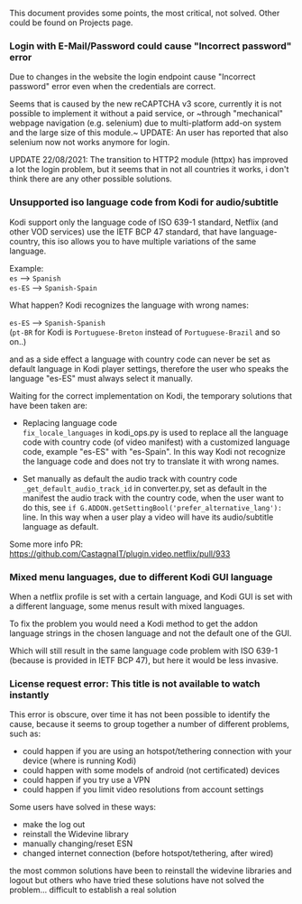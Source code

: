 This document provides some points, the most critical, not solved. Other could be found on Projects page.

### Login with E-Mail/Password could cause "Incorrect password" error

Due to changes in the website the login endpoint cause "Incorrect password" error even when the credentials are correct.

Seems that is caused by the new reCAPTCHA v3 score, currently it is not possible to implement it without a paid service,
or ~through "mechanical" webpage navigation (e.g. selenium) due to multi-platform add-on system and the large size of this module.~
UPDATE: An user has reported that also selenium now not works anymore for login.

UPDATE 22/08/2021:
The transition to HTTP2 module (httpx) has improved a lot the login problem, but it seems that in not all countries it works, i don't think there are any other possible solutions.

### Unsupported iso language code from Kodi for audio/subtitle

Kodi support only the language code of ISO 639-1 standard,
Netflix (and other VOD services) use the IETF BCP 47 standard, that have language-country,
this iso allows you to have multiple variations of the same language.

Example:<br/>
`es` --> `Spanish`<br/>
`es-ES` --> `Spanish-Spain`

What happen? Kodi recognizes the language with wrong names:

`es-ES` --> `Spanish-Spanish`<br/>
(`pt-BR` for Kodi is `Portuguese-Breton` instead of `Portuguese-Brazil` and so on..)

and as a side effect a language with country code can never be set as default language in Kodi player settings,
therefore the user who speaks the language "es-ES" must always select it manually.

Waiting for the correct implementation on Kodi, the temporary solutions that have been taken are:

- Replacing language code<br/>
`fix_locale_languages` in kodi_ops.py is used to replace all the language code with country code (of video manifest) with a customized language code, example "es-ES" with "es-Spain". In this way Kodi not recognize the language code and does not try to translate it with wrong names.

- Set manually as default the audio track with country code<br/>
`_get_default_audio_track_id` in converter.py, set as default in the manifest the audio track with the country code, when the user want to do this, see `if G.ADDON.getSettingBool('prefer_alternative_lang'):` line. In this way when a user play a video will have its audio/subtitle language as default.

Some more info PR: https://github.com/CastagnaIT/plugin.video.netflix/pull/933

### Mixed menu languages, due to different Kodi GUI language

When a netflix profile is set with a certain language, and Kodi GUI is set with a different language, some menus result with mixed languages.

To fix the problem you would need a Kodi method to get the addon language strings in the chosen language and not the default one of the GUI.

Which will still result in the same language code problem with ISO 639-1 (because is provided in IETF BCP 47),
but here it would be less invasive.

### License request error: This title is not available to watch instantly

This error is obscure, over time it has not been possible to identify the cause, because it seems to group together a number of different problems, such as:

- could happen if you are using an hotspot/tethering connection with your device (where is running Kodi)
- could happen with some models of android (not certificated) devices
- could happen if you try use a VPN
- could happen if you limit video resolutions from account settings

Some users have solved in these ways:
- make the log out
- reinstall the Widevine library
- manually changing/reset ESN
- changed internet connection (before hotspot/tethering, after wired)

the most common solutions have been to reinstall the widevine libraries and logout
but others who have tried these solutions have not solved the problem...
difficult to establish a real solution